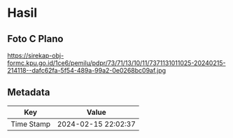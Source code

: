 # Hasil

## Foto C Plano

https://sirekap-obj-formc.kpu.go.id/1ce6/pemilu/pdpr/73/71/13/10/11/7371131011025-20240215-214118--dafc62fa-5f54-489a-99a2-0e0268bc09af.jpg


## Metadata

| Key        | Value               |
| ---------- | ------------------- |
| Time Stamp | 2024-02-15 22:02:37 |



